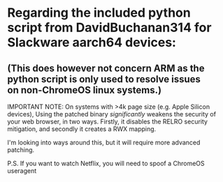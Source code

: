 # Regarding the included python script from DavidBuchanan314 for Slackware aarch64 devices:
(This does however not concern ARM as the python script is only used to resolve issues  
on non-ChromeOS linux systems.)
-----------------------------------------------------------------------------------------
IMPORTANT NOTE: On systems with >4k page size (e.g. Apple Silicon devices),
Using the patched binary *significantly* weakens the security of your web browser,
in two ways. Firstly, it disables the RELRO security mitigation, and secondly it
creates a RWX mapping.

I'm looking into ways around this, but it will require more advanced patching.

P.S. If you want to watch Netflix, you will need to spoof a ChromeOS useragent
